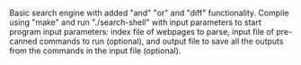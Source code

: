  Basic search engine with added "and" "or" and "diff" functionality. Compile using "make" and run "./search-shell" with input parameters to start program input parameters: index file of webpages to parse, input file of pre-canned commands to run (optional), and output file to save all the outputs from the commands in the input file (optional).

